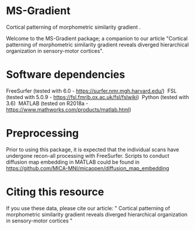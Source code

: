 # MS-Gradient
Cortical patterning of morphometric similarity gradient .

Welcome to the MS-Gradient package; a companion to our article "Cortical patterning of morphometric similarity gradient reveals diverged hierarchical organization in sensory-motor cortices".


# Software dependencies
FreeSurfer (tested with 6.0 - https://surfer.nmr.mgh.harvard.edu/) 
FSL (tested with 5.0.9 - https://fsl.fmrib.ox.ac.uk/fsl/fslwiki) 
Python (tested with 3.6) 
MATLAB (tested on R2018a - https://www.mathworks.com/products/matlab.html) 


# Preprocessing
Prior to using this package, it is expected that the individual scans have undergone recon-all processing with FreeSurfer.
Scripts to conduct diffusion map embedding in MATLAB could be found in https://github.com/MICA-MNI/micaopen/diffusion_map_embedding


# Citing this resource
If you use these data, please cite our article: " Cortical patterning of morphometric similarity gradient reveals diverged hierarchical organization in sensory-motor cortices " 
